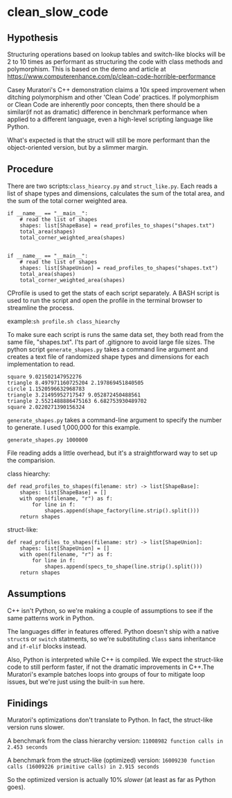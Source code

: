 # clean_slow_code

## Hypothesis
Structuring operations based on lookup tables and switch-like blocks will be 2 to 10 times as performant as structuring the code with class methods and polymorphism. This is based on the demo and article at <https://www.computerenhance.com/p/clean-code-horrible-performance>

Casey Muratori's C++ demonstration claims a 10x speed improvement when ditching polymorphism and other 'Clean Code' practices. If polymorphism or Clean Code are inherently poor concepts, then there should be a similar(if not as dramatic) difference in benchmark performance when applied to a different language, even a high-level scripting language like Python.

What's expected is that the struct will still be more performant than the object-oriented version, but by a slimmer margin.

## Procedure
There are two scripts:`class_hiearcy.py` and `struct_like.py`. Each reads a list of shape types and dimensions, calculates the sum of the total area, and the sum of the total corner weighted area.

    if __name__ == "__main__":
        # read the list of shapes
        shapes: list[ShapeBase] = read_profiles_to_shapes("shapes.txt")
        total_area(shapes)
        total_corner_weighted_area(shapes)


    if __name__ == "__main__":
        # read the list of shapes
        shapes: list[ShapeUnion] = read_profiles_to_shapes("shapes.txt")
        total_area(shapes)
        total_corner_weighted_area(shapes)

CProfile is used to get the stats of each script separately. A BASH script is used to run the script and open the profile in the terminal browser to streamline the process.

example:`sh profile.sh class_hiearchy`

To make sure each script is runs the same data set, they both read from the same file, "shapes.txt". I'ts part of .gitignore to avoid large file sizes. The python script `generate_shapes.py` takes a command line argument and creates a text file of randomized shape types and dimensions for each implementation to read.

    square 9.021502147952276
    triangle 8.497971160725204 2.197869451840505
    circle 1.1520596632968783
    triangle 3.21495952717547 9.052872450488561
    triangle 2.5521488886475163 6.682753930489702
    square 2.0220271390156324

`generate_shapes.py` takes a command-line argument to specify the number to generate. I used 1,000,000 for this example.

    generate_shapes.py 1000000

File reading adds a little overhead, but it's a straightforward way to set up the comparision.

class hiearchy:

    def read_profiles_to_shapes(filename: str) -> list[ShapeBase]:
        shapes: list[ShapeBase] = []
        with open(filename, "r") as f:
            for line in f:
                shapes.append(shape_factory(line.strip().split()))
        return shapes


struct-like:

    def read_profiles_to_shapes(filename: str) -> list[ShapeUnion]:
        shapes: list[ShapeUnion] = []
        with open(filename, "r") as f:
            for line in f:
                shapes.append(specs_to_shape(line.strip().split()))
        return shapes


## Assumptions

C++ isn't Python, so we're making a couple of assumptions to see if the same patterns work in Python.

The languages differ in features offered. Python doesn't ship with a native `struct`s or `switch` statments, so we're  substituting `class` sans inheritance and `if-elif` blocks instead.

Also, Python is interpreted while C++ is compiled. We expect the struct-like code to still perform faster, if not the dramatic improvements in C++.The Muratori's example batches loops into groups of four to mitigate loop issues, but we're just using the built-in `sum` here.


## Finidings
Muratori's optimizations don't translate to Python. In fact, the struct-like version runs slower.

A benchmark from the class hierarchy version:
    `11008982 function calls in 2.453 seconds`

A benchmark from the struct-like (optimized) version:
    `16009230 function calls (16009226 primitive calls) in 2.915 seconds`

So the optimized version is actually 10% _slower_ (at least as far as Python goes).
